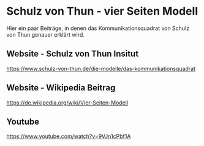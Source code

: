 # Schulz von Thun - vier Seiten Modell

Hier ein paar Beiträge, in denen das Kommunikationsquadrat von Schulz von Thun genauer erklärt wird.

## Website - Schulz von Thun Insitut

https://www.schulz-von-thun.de/die-modelle/das-kommunikationsquadrat

## Website - Wikipedia Beitrag

https://de.wikipedia.org/wiki/Vier-Seiten-Modell


## Youtube

https://www.youtube.com/watch?v=9VJn1cPbf1A